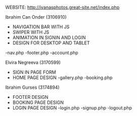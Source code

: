 WEBSITE: http://ivanasphotos.great-site.net/index.php


Ibrahim Can Onder (3106910)

- NAVIGATION BAR WITH JS
- SWIPER WITH JS
- ANIMATION IN SIGNIN AND LOGIN
- DESIGN FOR DESKTOP AND TABLET

-nav.php
-footer.php
-account.php

Elvira Negreeva (3170599)

- SIGN IN PAGE FORM
- HOME PAGE DESIGN
  -gallery.php
  -booking.php

Ibrahim Gurses (3174894)

- FOOTER DESIGN
- BOOKING PAGE DESIGN
- LOGIN PAGE DESIGN
  -login.php
  -signup.php
  -logout.php
